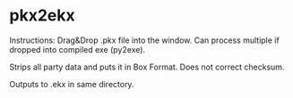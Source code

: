 pkx2ekx
=======

Instructions:
Drag&Drop .pkx file into the window. Can process multiple if dropped into compiled exe (py2exe).

Strips all party data and puts it in Box Format. Does not correct checksum.

Outputs to .ekx in same directory.
